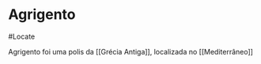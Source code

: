 # Agrigento 
#Locate 

Agrigento foi uma polis da [[Grécia Antiga]], localizada no [[Mediterrâneo]]
